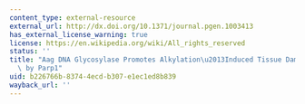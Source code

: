 ```yaml
---
content_type: external-resource
external_url: http://dx.doi.org/10.1371/journal.pgen.1003413
has_external_license_warning: true
license: https://en.wikipedia.org/wiki/All_rights_reserved
status: ''
title: "Aag DNA Glycosylase Promotes Alkylation\u2013Induced Tissue Damage Mediated\
  \ by Parp1"
uid: b226766b-8374-4ecd-b307-e1ec1ed8b839
wayback_url: ''
---
```

